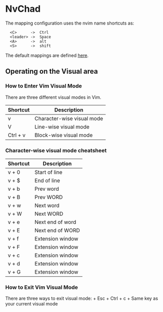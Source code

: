 # NvChad

The mapping configuration uses the nvim name shortcuts as:
```
  <C>      ->  Ctrl 
  <leader> ->  Space
  <A>      ->  alt
  <S>      ->  shift
```

The default mappings are defined [here](https://github.com/NvChad/NvChad/blob/v2.5/lua/nvchad/mappings.lua).

## Operating on the Visual area

### How to Enter Vim Visual Mode
There are three different visual modes in Vim.

| Shortcut | Description |
| --- | --- |
| v | Character-wise visual mode |
| V | Line-wise visual mode |
| Ctrl + v | Block-wise visual mode |

### Character-wise visual mode cheatsheet

| Shortcut | Description |
| --- | --- |
| v + 0 | Start of line |
| v + $ | End of line |
| v + b | Prev word |
| v + B | Prev WORD |
| v + w | Next word |
| v + W | Next WORD |
| v + e | Next end of word |
| v + E | Next end of WORD |
| v + f | Extension window |
| v + F | Extension window |
| v + c | Extension window |
| v + d | Extension window |
| v + G | Extension window |

### How to Exit Vim Visual Mode
There are three ways to exit visual mode:
    + Esc
    + Ctrl + c
    + Same key as your current visual mode

